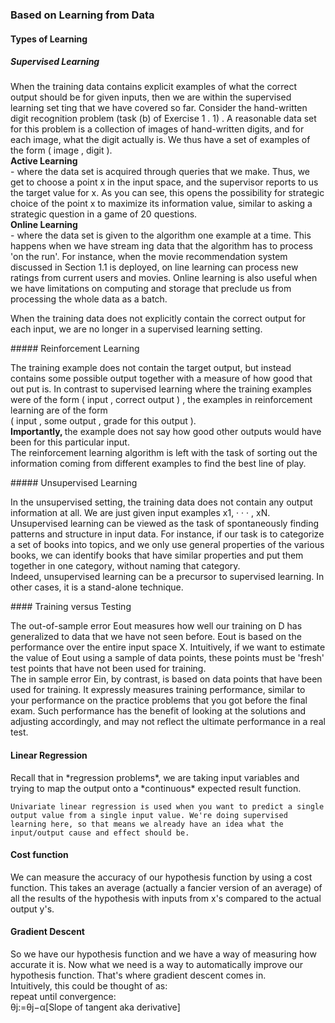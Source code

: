 ### Based on Learning from Data

#### Types of Learning 
##### Supervised Learning 
<p>
	When the training data contains explicit examples of what the correct output should be for given inputs, then we are within the supervised learning set­ ting that we have covered so far. Consider the hand-written digit recognition problem (task (b) of Exercise 1 . 1) . A reasonable data set for this problem is a collection of images of hand-written digits, and for each image, what the digit actually is. We thus have a set of examples of the form ( image , digit ). <br />
	<b>Active Learning</b> <br />
	- where the data set is acquired through queries that we make. Thus, we get to choose a point x in the input space, and the supervisor reports to us the target value for x. As you can see, this opens the possibility for strategic choice of the point x to maximize its information value, similar to asking a strategic question in a game of 20 questions. <br />
	<b>Online Learning</b> <br />
	- where the data set is given to the algorithm one example at a time. This happens when we have stream­ ing data that the algorithm has to process 'on the run'. For instance, when the movie recommendation system discussed in Section 1.1 is deployed, on­ line learning can process new ratings from current users and movies. Online learning is also useful when we have limitations on computing and storage that preclude us from processing the whole data as a batch. <br />
</p>
<p>
	When the training data does not explicitly contain the correct output for each input, we are no longer in a supervised learning setting.
</p>
##### Reinforcement Learning
<p> 
	The training example does not contain the target output, but instead contains some possible output together with a measure of how good that out­ put is. In contrast to supervised learning where the training examples were of the form ( input , correct output ) , the examples in reinforcement learning are of the form <br /> ( input , some output , grade for this output ).	
	<br />
	<b> Importantly, </b> the example does not say how good other outputs would have been for this particular input. <br />
	The reinforcement learning algorithm is left with the task of sorting out the information coming from different ex­amples to find the best line of play.
</p>
##### Unsupervised Learning 
<p>
	In the unsupervised setting, the training data does not contain any output information at all. We are just given input examples x1, · · · , xN. 
	Unsupervised learning can be viewed as the task of spontaneously finding patterns and structure in input data. For instance, if our task is to categorize a set of books into topics, and we only use general properties of the various books, we can identify books that have similar prop­erties and put them together in one category, without naming that category. <br />
	Indeed, unsupervised learning can be a precursor to supervised learning. In other cases, it is a stand-alone technique.
</p>
#### Training versus Testing

The out-of-sample error Eout measures how well our training on D has gener­alized to data that we have not seen before. Eout is based on the performance over the entire input space X. Intuitively, if we want to estimate the value of Eout using a sample of data points, these points must be 'fresh' test points that have not been used for training. <br />
The in sample error Ein, by contrast, is based on data points that have been used for training. It expressly measures training performance, similar to your performance on the practice problems that you got before the final exam. Such performance has the benefit of looking at the solutions and adjusting accordingly, and may not reflect the ultimate performance in a real test. <br />

<!-- End Notes Day 2 -->
#### Linear Regression
<p>
	Recall that in *regression problems*, we are taking input variables and trying to map the output onto a *continuous* expected result function. <br />

	Univariate linear regression is used when you want to predict a single output value from a single input value. We're doing supervised learning here, so that means we already have an idea what the input/output cause and effect should be.
</p>

#### Cost function 
<p>
	We can measure the accuracy of our hypothesis function by using a cost function. This takes an average (actually a fancier version of an average) of all the results of the hypothesis with inputs from x's compared to the actual output y's.
</p>

#### Gradient Descent
<p>
	So we have our hypothesis function and we have a way of measuring how accurate it is. Now what we need is a way to automatically improve our hypothesis function. That's where gradient descent comes in. <br />
	Intuitively, this could be thought of as: <br />
	repeat until convergence:<br />
	θj:=θj−α[Slope of tangent aka derivative] <br />
</p>
